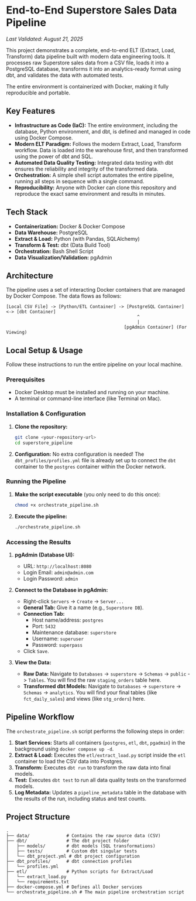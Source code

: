 # End-to-End Superstore Sales Data Pipeline

*Last Validated: August 21, 2025*

This project demonstrates a complete, end-to-end ELT (Extract, Load, Transform) data pipeline built with modern data engineering tools. It processes raw Superstore sales data from a CSV file, loads it into a PostgreSQL database, transforms it into an analytics-ready format using dbt, and validates the data with automated tests.

The entire environment is containerized with Docker, making it fully reproducible and portable.

## Key Features

* **Infrastructure as Code (IaC):** The entire environment, including the database, Python environment, and dbt, is defined and managed in code using Docker Compose.
* **Modern ELT Paradigm:** Follows the modern Extract, Load, Transform workflow. Data is loaded into the warehouse first, and then transformed using the power of dbt and SQL.
* **Automated Data Quality Testing:** Integrated data testing with dbt ensures the reliability and integrity of the transformed data.
* **Orchestration:** A simple shell script automates the entire pipeline, running all steps in sequence with a single command.
* **Reproducibility:** Anyone with Docker can clone this repository and reproduce the exact same environment and results in minutes.

## Tech Stack

* **Containerization:** Docker & Docker Compose
* **Data Warehouse:** PostgreSQL
* **Extract & Load:** Python (with Pandas, SQLAlchemy)
* **Transform & Test:** dbt (Data Build Tool)
* **Orchestration:** Bash Shell Script
* **Data Visualization/Validation:** pgAdmin

## Architecture

The pipeline uses a set of interacting Docker containers that are managed by Docker Compose. The data flows as follows:

```
[Local CSV File] -> [Python/ETL Container] -> [PostgreSQL Container] <-> [dbt Container]
                                                  ^
                                                  |
                                             [pgAdmin Container] (For Viewing)
```

## Local Setup & Usage

Follow these instructions to run the entire pipeline on your local machine.

### Prerequisites

* Docker Desktop must be installed and running on your machine.
* A terminal or command-line interface (like Terminal on Mac).

### Installation & Configuration

1.  **Clone the repository:**
    ```bash
    git clone <your-repository-url>
    cd superstore_pipeline
    ```

2.  **Configuration:** No extra configuration is needed! The `dbt_profiles/profiles.yml` file is already set up to connect the `dbt` container to the `postgres` container within the Docker network.

### Running the Pipeline

1.  **Make the script executable** (you only need to do this once):
    ```bash
    chmod +x orchestrate_pipeline.sh
    ```

2.  **Execute the pipeline:**
    ```bash
    ./orchestrate_pipeline.sh
    ```

### Accessing the Results

1.  **pgAdmin (Database UI):**
    * URL: `http://localhost:8080`
    * Login Email: `admin@admin.com`
    * Login Password: `admin`

2.  **Connect to the Database in pgAdmin:**
    * Right-click `Servers` -> `Create` -> `Server...`
    * **General Tab:** Give it a name (e.g., `Superstore DB`).
    * **Connection Tab:**
        * Host name/address: `postgres`
        * Port: `5432`
        * Maintenance database: `superstore`
        * Username: `superuser`
        * Password: `superpass`
    * Click `Save`.

3.  **View the Data:**
    * **Raw Data:** Navigate to `Databases` -> `superstore` -> `Schemas` -> `public` -> `Tables`. You will find the raw `staging_orders` table here.
    * **Transformed dbt Models:** Navigate to `Databases` -> `superstore` -> `Schemas` -> `analytics`. You will find your final tables (like `fct_daily_sales`) and views (like `stg_orders`) here.

## Pipeline Workflow

The `orchestrate_pipeline.sh` script performs the following steps in order:

1.  **Start Services:** Starts all containers (`postgres`, `etl`, `dbt`, `pgadmin`) in the background using `docker compose up -d`.
2.  **Extract & Load:** Executes the `etl/extract_load.py` script inside the `etl` container to load the CSV data into Postgres.
3.  **Transform:** Executes `dbt run` to transform the raw data into final models.
4.  **Test:** Executes `dbt test` to run all data quality tests on the transformed models.
5.  **Log Metadata:** Updates a `pipeline_metadata` table in the database with the results of the run, including status and test counts.

## Project Structure

```
.
├── data/              # Contains the raw source data (CSV)
├── dbt/               # The dbt project folder
│   ├── models/        # dbt models (SQL transformations)
│   ├── tests/         # Custom dbt singular tests
│   └── dbt_project.yml # dbt project configuration
├── dbt_profiles/      # dbt connection profiles
│   └── profiles.yml
├── etl/               # Python scripts for Extract/Load
│   └── extract_load.py
│   └── requirements.txt
├── docker-compose.yml # Defines all Docker services
└── orchestrate_pipeline.sh # The main pipeline orchestration script
```

